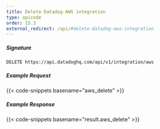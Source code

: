 ```yaml
---
title: Delete Datadog-AWS integration
type: apicode
order: 15.3
external_redirect: /api/#delete-datadog-aws-integration
---
```


##### Signature

`DELETE https://api.datadoghq.com/api/v1/integration/aws`

##### Example Request
{{< code-snippets basename="aws_delete" >}}

##### Example Response
{{< code-snippets basename="result.aws_delete" >}}
